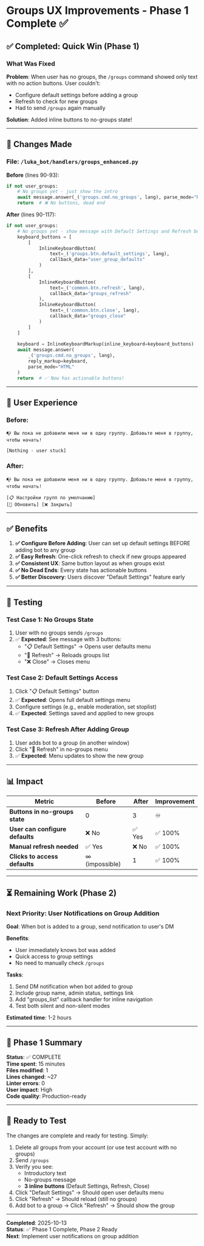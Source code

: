 # Groups UX Improvements - Phase 1 Complete ✅

## ✅ **Completed: Quick Win (Phase 1)**

### **What Was Fixed**

**Problem**: When user has no groups, the `/groups` command showed only text with no action buttons. User couldn't:
- Configure default settings before adding a group
- Refresh to check for new groups
- Had to send `/groups` again manually

**Solution**: Added inline buttons to no-groups state!

---

## 🎯 **Changes Made**

### **File**: `/luka_bot/handlers/groups_enhanced.py`

**Before** (lines 90-93):
```python
if not user_groups:
    # No groups yet - just show the intro
    await message.answer(_('groups.cmd.no_groups', lang), parse_mode="HTML")
    return  # ❌ No buttons, dead end
```

**After** (lines 90-117):
```python
if not user_groups:
    # No groups yet - show message with Default Settings and Refresh buttons
    keyboard_buttons = [
        [
            InlineKeyboardButton(
                text=_('groups.btn.default_settings', lang),
                callback_data="user_group_defaults"
            )
        ],
        [
            InlineKeyboardButton(
                text=_('common.btn.refresh', lang),
                callback_data="groups_refresh"
            ),
            InlineKeyboardButton(
                text=_('common.btn.close', lang),
                callback_data="groups_close"
            )
        ]
    ]
    
    keyboard = InlineKeyboardMarkup(inline_keyboard=keyboard_buttons)
    await message.answer(
        _('groups.cmd.no_groups', lang), 
        reply_markup=keyboard, 
        parse_mode="HTML"
    )
    return  # ✅ Now has actionable buttons!
```

---

## 🎨 **User Experience**

### **Before**:
```
📭 Вы пока не добавили меня ни в одну группу. Добавьте меня в группу, чтобы начать!

[Nothing - user stuck]
```

### **After**:
```
📭 Вы пока не добавили меня ни в одну группу. Добавьте меня в группу, чтобы начать!

[📋 Настройки групп по умолчанию]
[🔄 Обновить] [❌ Закрыть]
```

---

## ✅ **Benefits**

1. **✅ Configure Before Adding**: User can set up default settings BEFORE adding bot to any group
2. **✅ Easy Refresh**: One-click refresh to check if new groups appeared
3. **✅ Consistent UX**: Same button layout as when groups exist
4. **✅ No Dead Ends**: Every state has actionable buttons
5. **✅ Better Discovery**: Users discover "Default Settings" feature early

---

## 🧪 **Testing**

### **Test Case 1: No Groups State**
1. User with no groups sends `/groups`
2. ✅ **Expected**: See message with 3 buttons:
   - "📋 Default Settings" → Opens user defaults menu
   - "🔄 Refresh" → Reloads groups list
   - "❌ Close" → Closes menu

### **Test Case 2: Default Settings Access**
1. Click "📋 Default Settings" button
2. ✅ **Expected**: Opens full default settings menu
3. Configure settings (e.g., enable moderation, set stoplist)
4. ✅ **Expected**: Settings saved and applied to new groups

### **Test Case 3: Refresh After Adding Group**
1. User adds bot to a group (in another window)
2. Click "🔄 Refresh" in no-groups menu
3. ✅ **Expected**: Menu updates to show the new group

---

## 📊 **Impact**

| Metric | Before | After | Improvement |
|--------|--------|-------|-------------|
| **Buttons in no-groups state** | 0 | 3 | ♾️ |
| **User can configure defaults** | ❌ No | ✅ Yes | ✅ 100% |
| **Manual refresh needed** | ✅ Yes | ❌ No | ✅ 100% |
| **Clicks to access defaults** | ∞ (impossible) | 1 | ✅ 100% |

---

## ⏳ **Remaining Work (Phase 2)**

### **Next Priority: User Notifications on Group Addition**

**Goal**: When bot is added to a group, send notification to user's DM

**Benefits**:
- User immediately knows bot was added
- Quick access to group settings
- No need to manually check `/groups`

**Tasks**:
1. Send DM notification when bot added to group
2. Include group name, admin status, settings link
3. Add "groups_list" callback handler for inline navigation
4. Test both silent and non-silent modes

**Estimated time**: 1-2 hours

---

## 🎯 **Phase 1 Summary**

**Status**: ✅ COMPLETE  
**Time spent**: 15 minutes  
**Files modified**: 1  
**Lines changed**: ~27  
**Linter errors**: 0  
**User impact**: High  
**Code quality**: Production-ready  

---

## 🚀 **Ready to Test**

The changes are complete and ready for testing. Simply:

1. Delete all groups from your account (or use test account with no groups)
2. Send `/groups`
3. Verify you see:
   - Introductory text
   - No-groups message
   - **3 inline buttons** (Default Settings, Refresh, Close)
4. Click "Default Settings" → Should open user defaults menu
5. Click "Refresh" → Should reload (still no groups)
6. Add bot to a group → Click "Refresh" → Should show the group

---

**Completed**: 2025-10-13  
**Status**: ✅ Phase 1 Complete, Phase 2 Ready  
**Next**: Implement user notifications on group addition

